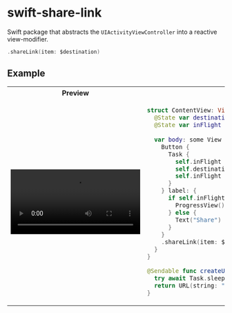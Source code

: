 # swift-share-link

Swift package that abstracts the `UIActivityViewController` into a reactive view-modifier.

```swift
.shareLink(item: $destination)
```

## Example

<table>
<tr>
<th>
Preview
</th>
<th>
Code
</th>
</tr>

<tr>

<td>
<video src="https://github.com/user-attachments/assets/4a40b50c-c888-413f-a544-8a1bd24c7773">
</td>

<td>

```swift
struct ContentView: View {
  @State var destination: URL?
  @State var inFlight = false
  
  var body: some View {
    Button {
      Task {
        self.inFlight = true
        self.destination = try await createURL(with: Data())
        self.inFlight = false
      }
    } label: {
      if self.inFlight {
        ProgressView()
      } else {
        Text("Share")
      }
    }
    .shareLink(item: $destination)
  }
}

@Sendable func createURL(with data: Data) async throws -> URL {
  try await Task.sleep(for: .seconds(1))
  return URL(string: "https://www.apple.com")!
}
```

</td>

</tr>
</table>
